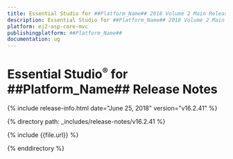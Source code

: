 ```yaml
---
title: Essential Studio for ##Platform_Name## 2018 Volume 2 Main Release Release Notes  
description: Essential Studio for ##Platform_Name## 2018 Volume 2 Main Release Release Notes  
platform: ej2-asp-core-mvc
publishingplatform: ##Platform_Name##
documentation: ug
---
```


# Essential Studio<sup style="font-size:70%">&reg;</sup> for  ##Platform_Name##  Release Notes  

{% include release-info.html date="June 25, 2018"   version="v16.2.41"  %} 

{% directory path: _includes/release-notes/v16.2.41 %}

{% include {{file.url}} %}

{% enddirectory %}
